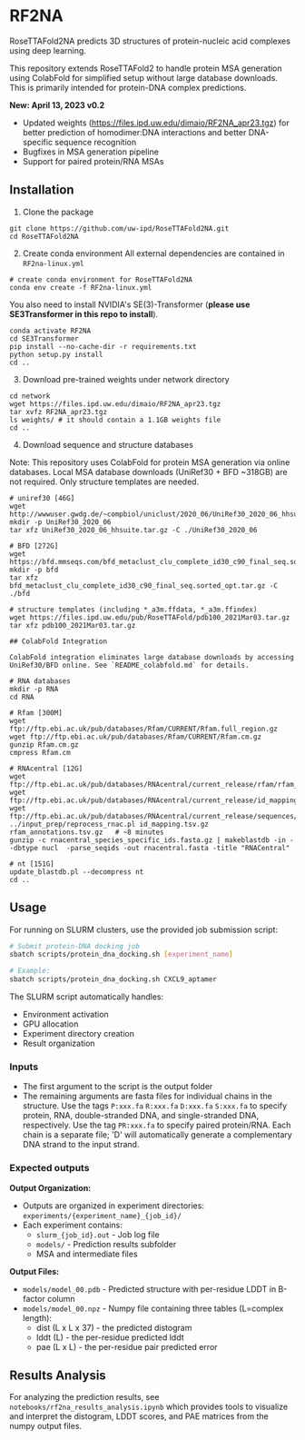 # RF2NA
RoseTTAFold2NA predicts 3D structures of protein-nucleic acid complexes using deep learning. 

This repository extends RoseTTAFold2 to handle protein MSA generation using ColabFold for simplified setup without large database downloads. This is primarily intended for protein-DNA complex predictions.

**New: April 13, 2023 v0.2**
* Updated weights (https://files.ipd.uw.edu/dimaio/RF2NA_apr23.tgz) for better prediction of homodimer:DNA interactions and better DNA-specific sequence recognition
* Bugfixes in MSA generation pipeline
* Support for paired protein/RNA MSAs

## Installation

1. Clone the package
```
git clone https://github.com/uw-ipd/RoseTTAFold2NA.git
cd RoseTTAFold2NA
```

2. Create conda environment
All external dependencies are contained in `RF2na-linux.yml`
```
# create conda environment for RoseTTAFold2NA
conda env create -f RF2na-linux.yml
```
You also need to install NVIDIA's SE(3)-Transformer (**please use SE3Transformer in this repo to install**).
```
conda activate RF2NA
cd SE3Transformer
pip install --no-cache-dir -r requirements.txt
python setup.py install
cd ..
```

3. Download pre-trained weights under network directory
```
cd network
wget https://files.ipd.uw.edu/dimaio/RF2NA_apr23.tgz
tar xvfz RF2NA_apr23.tgz
ls weights/ # it should contain a 1.1GB weights file
cd ..
```

4. Download sequence and structure databases

Note: This repository uses ColabFold for protein MSA generation via online databases. Local MSA database downloads (UniRef30 + BFD ~318GB) are not required. Only structure templates are needed.

```
# uniref30 [46G]
wget http://wwwuser.gwdg.de/~compbiol/uniclust/2020_06/UniRef30_2020_06_hhsuite.tar.gz
mkdir -p UniRef30_2020_06
tar xfz UniRef30_2020_06_hhsuite.tar.gz -C ./UniRef30_2020_06

# BFD [272G]
wget https://bfd.mmseqs.com/bfd_metaclust_clu_complete_id30_c90_final_seq.sorted_opt.tar.gz
mkdir -p bfd
tar xfz bfd_metaclust_clu_complete_id30_c90_final_seq.sorted_opt.tar.gz -C ./bfd

# structure templates (including *_a3m.ffdata, *_a3m.ffindex)
wget https://files.ipd.uw.edu/pub/RoseTTAFold/pdb100_2021Mar03.tar.gz
tar xfz pdb100_2021Mar03.tar.gz

## ColabFold Integration

ColabFold integration eliminates large database downloads by accessing UniRef30/BFD online. See `README_colabfold.md` for details.

# RNA databases
mkdir -p RNA
cd RNA

# Rfam [300M]
wget ftp://ftp.ebi.ac.uk/pub/databases/Rfam/CURRENT/Rfam.full_region.gz
wget ftp://ftp.ebi.ac.uk/pub/databases/Rfam/CURRENT/Rfam.cm.gz
gunzip Rfam.cm.gz
cmpress Rfam.cm

# RNAcentral [12G]
wget ftp://ftp.ebi.ac.uk/pub/databases/RNAcentral/current_release/rfam/rfam_annotations.tsv.gz
wget ftp://ftp.ebi.ac.uk/pub/databases/RNAcentral/current_release/id_mapping/id_mapping.tsv.gz
wget ftp://ftp.ebi.ac.uk/pub/databases/RNAcentral/current_release/sequences/rnacentral_species_specific_ids.fasta.gz
../input_prep/reprocess_rnac.pl id_mapping.tsv.gz rfam_annotations.tsv.gz   # ~8 minutes
gunzip -c rnacentral_species_specific_ids.fasta.gz | makeblastdb -in - -dbtype nucl  -parse_seqids -out rnacentral.fasta -title "RNACentral"

# nt [151G]
update_blastdb.pl --decompress nt
cd ..
```

## Usage

For running on SLURM clusters, use the provided job submission script:
```bash
# Submit protein-DNA docking job
sbatch scripts/protein_dna_docking.sh [experiment_name]

# Example:
sbatch scripts/protein_dna_docking.sh CXCL9_aptamer
```

The SLURM script automatically handles:
- Environment activation
- GPU allocation
- Experiment directory creation
- Result organization
### Inputs
* The first argument to the script is the output folder
* The remaining arguments are fasta files for individual chains in the structure.  Use the tags `P:xxx.fa` `R:xxx.fa` `D:xxx.fa` `S:xxx.fa` to specify protein, RNA, double-stranded DNA, and single-stranded DNA, respectively.  Use the tag `PR:xxx.fa` to specify paired protein/RNA.    Each chain is a separate file; 'D' will automatically generate a complementary DNA strand to the input strand.  

### Expected outputs

**Output Organization:**
* Outputs are organized in experiment directories: `experiments/{experiment_name}_{job_id}/`
* Each experiment contains:
  - `slurm_{job_id}.out` - Job log file
  - `models/` - Prediction results subfolder
  - MSA and intermediate files

**Output Files:**
* `models/model_00.pdb` - Predicted structure with per-residue LDDT in B-factor column
* `models/model_00.npz` - Numpy file containing three tables (L=complex length):
   - dist (L x L x 37) - the predicted distogram
   - lddt (L) - the per-residue predicted lddt
   - pae (L x L) - the per-residue pair predicted error

## Results Analysis

For analyzing the prediction results, see `notebooks/rf2na_results_analysis.ipynb` which provides tools to visualize and interpret the distogram, LDDT scores, and PAE matrices from the numpy output files.
